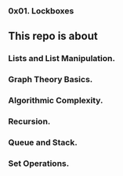 ### 0x01. Lockboxes

## This repo is about

### Lists and List Manipulation.
### Graph Theory Basics.
### Algorithmic Complexity.
### Recursion.
### Queue and Stack.
### Set Operations.